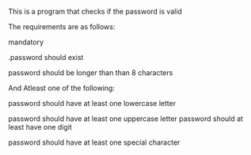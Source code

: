 This is a program that checks if the password is valid

The requirements are as follows:
<p>mandatory</p>
        <p>.password should exist</p>
        <p>password should be longer than than 8 characters </p>
<p> And Atleast one of the following:
        <p>password should have at least one lowercase letter</p>
        <p>password should have at least one uppercase letter
        password should at least have one digit</p>
       <p> password should have at least one special character</p>

